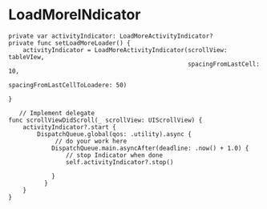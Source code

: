 # LoadMoreINdicator

    private var activityIndicator: LoadMoreActivityIndicator?
    private func setLoadMoreLoader() {
        activityIndicator = LoadMoreActivityIndicator(scrollView: tableVIew,
                                                      spacingFromLastCell: 10,
                                                      spacingFromLastCellToLoadere: 50)

    }

       // Implement delegate 
    func scrollViewDidScroll(_ scrollView: UIScrollView) {
        activityIndicator?.start {
            DispatchQueue.global(qos: .utility).async {
                 // do your work here 
                DispatchQueue.main.asyncAfter(deadline: .now() + 1.0) {
                    // stop Indicator when done
                    self.activityIndicator?.stop()
                    
                }
              }
        }
    }
